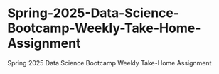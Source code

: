 # Spring-2025-Data-Science-Bootcamp-Weekly-Take-Home-Assignment
Spring 2025 Data Science Bootcamp Weekly Take-Home Assignment
